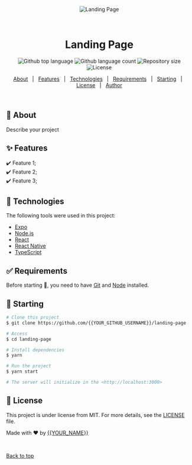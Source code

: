<div align="center" id="top"> 
  <img src="./.github/app.gif" alt="Landing Page" />

  &#xa0;

  <!-- <a href="https://landingpage.netlify.app">Demo</a> -->
</div>

<h1 align="center">Landing Page</h1>

<p align="center">
  <img alt="Github top language" src="https://img.shields.io/github/languages/top/{{YOUR_GITHUB_USERNAME}}/landing-page?color=56BEB8">

  <img alt="Github language count" src="https://img.shields.io/github/languages/count/{{YOUR_GITHUB_USERNAME}}/landing-page?color=56BEB8">

  <img alt="Repository size" src="https://img.shields.io/github/repo-size/{{YOUR_GITHUB_USERNAME}}/landing-page?color=56BEB8">

  <img alt="License" src="https://img.shields.io/github/license/{{YOUR_GITHUB_USERNAME}}/landing-page?color=56BEB8">

  <!-- <img alt="Github issues" src="https://img.shields.io/github/issues/{{YOUR_GITHUB_USERNAME}}/landing-page?color=56BEB8" /> -->

  <!-- <img alt="Github forks" src="https://img.shields.io/github/forks/{{YOUR_GITHUB_USERNAME}}/landing-page?color=56BEB8" /> -->

  <!-- <img alt="Github stars" src="https://img.shields.io/github/stars/{{YOUR_GITHUB_USERNAME}}/landing-page?color=56BEB8" /> -->
</p>

<!-- Status -->

<!-- <h4 align="center"> 
	🚧  Landing Page 🚀 Under construction...  🚧
</h4> 

<hr> -->

<p align="center">
  <a href="#dart-about">About</a> &#xa0; | &#xa0; 
  <a href="#sparkles-features">Features</a> &#xa0; | &#xa0;
  <a href="#rocket-technologies">Technologies</a> &#xa0; | &#xa0;
  <a href="#white_check_mark-requirements">Requirements</a> &#xa0; | &#xa0;
  <a href="#checkered_flag-starting">Starting</a> &#xa0; | &#xa0;
  <a href="#memo-license">License</a> &#xa0; | &#xa0;
  <a href="https://github.com/{{YOUR_GITHUB_USERNAME}}" target="_blank">Author</a>
</p>

<br>

## :dart: About ##

Describe your project

## :sparkles: Features ##

:heavy_check_mark: Feature 1;\
:heavy_check_mark: Feature 2;\
:heavy_check_mark: Feature 3;

## :rocket: Technologies ##

The following tools were used in this project:

- [Expo](https://expo.io/)
- [Node.js](https://nodejs.org/en/)
- [React](https://pt-br.reactjs.org/)
- [React Native](https://reactnative.dev/)
- [TypeScript](https://www.typescriptlang.org/)

## :white_check_mark: Requirements ##

Before starting :checkered_flag:, you need to have [Git](https://git-scm.com) and [Node](https://nodejs.org/en/) installed.

## :checkered_flag: Starting ##

```bash
# Clone this project
$ git clone https://github.com/{{YOUR_GITHUB_USERNAME}}/landing-page

# Access
$ cd landing-page

# Install dependencies
$ yarn

# Run the project
$ yarn start

# The server will initialize in the <http://localhost:3000>
```

## :memo: License ##

This project is under license from MIT. For more details, see the [LICENSE](LICENSE.md) file.


Made with :heart: by <a href="https://github.com/{{YOUR_GITHUB_USERNAME}}" target="_blank">{{YOUR_NAME}}</a>

&#xa0;

<a href="#top">Back to top</a>
